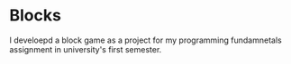 # Blocks
I develoepd a block game as a project for my programming fundamnetals assignment in university's first semester.
